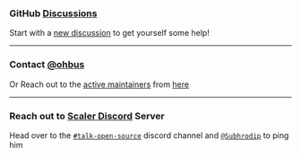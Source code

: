 ### GitHub [Discussions](https://github.com/scaleracademy/twitter-backend-java/discussions)
Start with a [new discussion](https://github.com/scaleracademy/twitter-backend-java/discussions/new) to get yourself some help!


***


### Contact [@ohbus](https://subho.xyz/site/en/contact.html)
Or Reach out to the [active maintainers](https://github.com/ohbus) from [here](https://github.com/scaleracademy/twitter-backend-java/wiki/Team)


***


### Reach out to [Scaler Discord](https://discord.gg/8x9vUbMCJb) Server
Head over to the [`#talk-open-source`](https://discord.gg/8x9vUbMCJb) discord channel and [`@Subhrodip`](https://discordapp.com/users/386265152301039616) to ping him